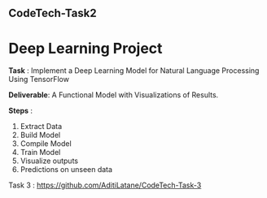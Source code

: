 ## CodeTech-Task2
# Deep Learning Project

**Task** : Implement a Deep Learning Model for Natural Language Processing Using TensorFlow 

**Deliverable**: A Functional Model with Visualizations of Results.

**Steps** :
1) Extract Data
2) Build Model
3) Compile Model
4) Train Model
5) Visualize outputs
6) Predictions on unseen data

Task 3 : https://github.com/AditiLatane/CodeTech-Task-3
